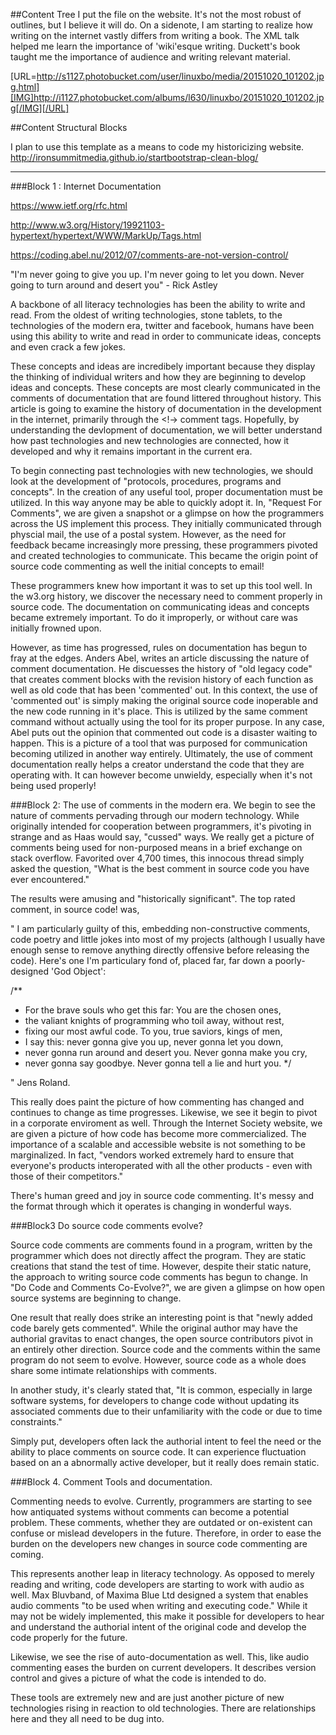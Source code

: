 ##Content Tree
I put the file on the website. It's not the most robust of outlines, but I believe it will do. On a sidenote, I am starting to realize how writing on the internet vastly differs from writing a book. The XML talk helped me learn the importance of 'wiki'esque writing. Duckett's book taught me the importance of audience and writing relevant material. 

[URL=http://s1127.photobucket.com/user/linuxbo/media/20151020_101202.jpg.html][IMG]http://i1127.photobucket.com/albums/l630/linuxbo/20151020_101202.jpg[/IMG][/URL]



##Content Structural Blocks

I plan to use this template as a means to code my historicizing website. http://ironsummitmedia.github.io/startbootstrap-clean-blog/

---

###Block 1 : Internet Documentation


https://www.ietf.org/rfc.html

http://www.w3.org/History/19921103-hypertext/hypertext/WWW/MarkUp/Tags.html

https://coding.abel.nu/2012/07/comments-are-not-version-control/

"I'm never going to give you up. I'm never going to let you down. Never going to turn around and desert you" - Rick Astley

A backbone of all literacy technologies has been the ability to write and read. From the oldest of writing technologies, stone tablets, to the technologies of the modern era, twitter and facebook, humans have been using this ability to write and read in order to communicate ideas, concepts and even crack a few jokes. 

These concepts and ideas are incredibely important because they display the thinking of individual writers and how they are beginning to develop ideas and concepts. These concepts are most clearly communicated in the comments of documentation that are found littered throughout history. This article is going to examine the history of documentation in the development in the internet, primarily through the <!-> comment tags. Hopefully, by understanding the devlopment of documentation, we will better understand how past technologies and new technologies are connected, how it developed and why it remains important in the current era. 

To begin connecting past technologies with new technologies, we should look at the development of "protocols, procedures, programs and concepts". In the creation of any useful tool, proper documentation must be utilized. In this way anyone may be able to quickly adopt it. In, "Request For Comments", we are given a snapshot or a glimpse on how the programmers across the US implement this process. They initially communicated through physcial mail, the use of a postal system. However, as the need for feedback became increasingly more pressing, these programmers pivoted and created technologies to communicate. This became the origin point of source code commenting as well the initial concepts to email! 

These programmers knew how important it was to set up this tool well. In the w3.org history, we discover the necessary need to comment properly in source code. The documentation on communicating ideas and concepts became extremely important. To do it improperly, or without care was initially frowned upon. 

However, as time has progressed, rules on documentation has begun to fray at the edges. Anders Abel, writes an article discussing the nature of comment documentation. He discuesses the history of "old legacy code" that creates comment blocks with the revision history of each function as well as old code that has been 'commented' out. In this context, the use of 'commented out' is simply making the original source code inoperable and the new code running in it's place. This is utilized by the same comment command without actually using the tool for its proper purpose. In any case, Abel puts out the opinion that commented out code is a disaster waiting to happen. This is a picture of a tool that was purposed for communication becoming utilized in another way entirely. Ultimately, the use of comment documentation really helps a creator understand the code that they are operating with. It can however become unwieldy, especially when it's not being used properly! 

###Block 2: The use of comments in the modern era. 
We begin to see the nature of comments pervading through our modern technology. While originally intended for cooperation between programmers, it's pivoting in strange and as Haas would say, "cussed" ways. We really get a picture of comments being used for non-purposed means in a brief exchange on stack overflow. Favorited over 4,700 times, this innocous thread simply asked the question, "What is the best comment in source code you have ever encountered." 

The results were amusing and "historically significant". The top rated comment, in source code! was, 

"	I am particularly guilty of this, embedding non-constructive comments, code poetry and little jokes into most of my projects (although I usually have enough sense to remove anything directly offensive before releasing the code). Here's one I'm particulary fond of, placed far, far down a poorly-designed 'God Object':

/**
* For the brave souls who get this far: You are the chosen ones,
* the valiant knights of programming who toil away, without rest,
* fixing our most awful code. To you, true saviors, kings of men,
* I say this: never gonna give you up, never gonna let you down,
* never gonna run around and desert you. Never gonna make you cry,
* never gonna say goodbye. Never gonna tell a lie and hurt you.
*/

" 
Jens Roland.

This really does paint the picture of how commenting has changed and continues to change as time progresses. Likewise, we see it begin to pivot in a corporate enviroment as well. Through the Internet Society website, we are given a picture of how code has become more commercialized. The importance of a scalable and accessible website is not something to be marginalized. In fact, "vendors worked extremely hard to ensure that everyone's products interoperated with all the other products - even with those of their competitors." 

There's human greed and joy in source code commenting. It's messy and the format through which it operates is changing in wonderful ways. 

###Block3 Do source code comments evolve? 

Source code comments are comments found in a program, written by the programmer which does not directly affect the program. They are static creations that stand the test of time. However, despite their static nature, the approach to writing source code comments has begun to change. In "Do Code and Comments Co-Evolve?", we are given a glimpse on how open source systems are beginning to change. 

One result that really does strike an interesting point is that "newly added code barely gets commented". While the original author may have the authorial gravitas to enact changes, the open source contributors pivot in an entirely other direction. Source code and the comments within the same program do not seem to evolve. However, source code as a whole does share some intimate relationships with comments. 

In another study, it's clearly stated that, "It is common, especially in large software systems, for developers to change code without updating its associated comments due to their unfamiliarity with the code or due to time constraints." 

Simply put, developers often lack the authorial intent to feel the need or the ability to place comments on source code. It can experience fluctuation based on an a abnormally active developer, but it really does remain static. 

###Block 4. Comment Tools and documentation. 

Commenting needs to evolve. Currently, programmers are starting to see how antiquated systems without comments can become a potential problem. These comments, whether they are outdated or on-existent can confuse or mislead developers in the future.  Therefore, in order to ease the burden on the developers new changes in source code commenting are coming. 

This represents another leap in literacy technology. As opposed to merely reading and writing, code developers are starting to work with audio as well. Max Bluvband, of Maxima Blue Ltd designed a system that enables audio comments "to be used when writing and executing code." While it may not be widely implemented, this make it possible for developers to hear and understand the authorial intent of the original code and develop the code properly for the future. 

Likewise, we see the rise of auto-documentation as well. This, like audio commenting eases the burden on current developers. It describes version control and gives a picture of what the code is intended to do. 

These tools are extremely new and are just another picture of new technologies rising in reaction to old technologies. There are relationships here and they all need to be dug into.

